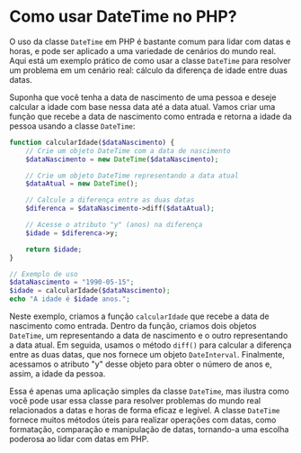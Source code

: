 # Como usar DateTime no PHP?

O uso da classe `DateTime` em PHP é bastante comum para lidar com datas e horas, e pode ser aplicado a uma variedade de cenários do mundo real. Aqui está um exemplo prático de como usar a classe `DateTime` para resolver um problema em um cenário real: cálculo da diferença de idade entre duas datas.

Suponha que você tenha a data de nascimento de uma pessoa e deseje calcular a idade com base nessa data até a data atual. Vamos criar uma função que recebe a data de nascimento como entrada e retorna a idade da pessoa usando a classe `DateTime`:

```php
function calcularIdade($dataNascimento) {
    // Crie um objeto DateTime com a data de nascimento
    $dataNascimento = new DateTime($dataNascimento);

    // Crie um objeto DateTime representando a data atual
    $dataAtual = new DateTime();

    // Calcule a diferença entre as duas datas
    $diferenca = $dataNascimento->diff($dataAtual);

    // Acesse o atributo "y" (anos) na diferença
    $idade = $diferenca->y;

    return $idade;
}

// Exemplo de uso
$dataNascimento = "1990-05-15";
$idade = calcularIdade($dataNascimento);
echo "A idade é $idade anos.";
```

Neste exemplo, criamos a função `calcularIdade` que recebe a data de nascimento como entrada. Dentro da função, criamos dois objetos `DateTime`, um representando a data de nascimento e o outro representando a data atual. Em seguida, usamos o método `diff()` para calcular a diferença entre as duas datas, que nos fornece um objeto `DateInterval`. Finalmente, acessamos o atributo "y" desse objeto para obter o número de anos e, assim, a idade da pessoa.

Essa é apenas uma aplicação simples da classe `DateTime`, mas ilustra como você pode usar essa classe para resolver problemas do mundo real relacionados a datas e horas de forma eficaz e legível. A classe `DateTime` fornece muitos métodos úteis para realizar operações com datas, como formatação, comparação e manipulação de datas, tornando-a uma escolha poderosa ao lidar com datas em PHP.
